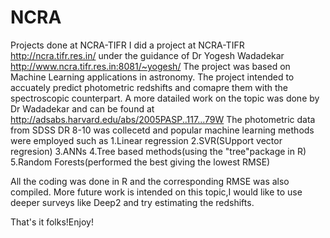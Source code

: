 # NCRA
Projects done at NCRA-TIFR
I did a project at NCRA-TIFR http://ncra.tifr.res.in/ under the guidance of Dr Yogesh Wadadekar http://www.ncra.tifr.res.in:8081/~yogesh/
The project was based on Machine Learning applications in astronomy.
The project intended to accuately predict photometric redshifts and comapre them with the spectroscopic counterpart.
A more datailed work on the topic was done by Dr Wadadekar and can be found at http://adsabs.harvard.edu/abs/2005PASP..117...79W
The photometric data from SDSS DR 8-10 was collecetd and popular machine learning methods were employed such as
1.Linear regression
2.SVR(SUpport vector regresion)
3.ANNs
4.Tree based methods(using the "tree"package in R)
5.Random Forests(performed the best giving the lowest RMSE)

All the coding was done in R and the corresponding RMSE was also compiled.
More future work is intended on this topic,I would like to use deeper surveys like Deep2 and try estimating the redshifts.


That's it folks!Enjoy!
